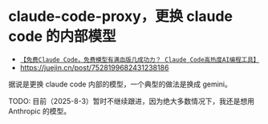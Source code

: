 # claude-code-proxy，更换 claude code 的内部模型

- [`【免费Claude Code，免费模型有满血版几成功力？ Claude Code高热度AI编程工具】`](https://www.bilibili.com/video/BV1jGtEzNEAv/)
- https://juejin.cn/post/7528199682431238186

据说是更换 claude code 内部的模型，一个典型的做法是换成 gemini。

TODO: 目前（2025-8-3）暂时不继续跟进，因为绝大多数情况下，我还是想用 Anthropic 的模型。
